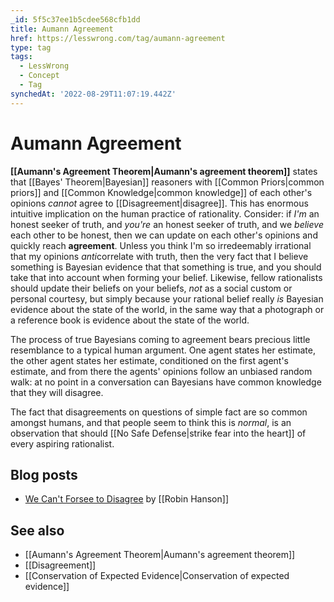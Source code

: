 ```yaml
---
_id: 5f5c37ee1b5cdee568cfb1dd
title: Aumann Agreement
href: https://lesswrong.com/tag/aumann-agreement
type: tag
tags:
  - LessWrong
  - Concept
  - Tag
synchedAt: '2022-08-29T11:07:19.442Z'
---
```

# Aumann Agreement

**[[Aumann's Agreement Theorem|Aumann's agreement theorem]]** states that [[Bayes' Theorem|Bayesian]] reasoners with [[Common Priors|common priors]] and [[Common Knowledge|common knowledge]] of each other's opinions *cannot* agree to [[Disagreement|disagree]]. This has enormous intuitive implication on the human practice of rationality. Consider: if *I'm* an honest seeker of truth, and *you're* an honest seeker of truth, and we *believe* each other to be honest, then we can update on each other's opinions and quickly reach **agreement**. Unless you think I'm so irredeemably irrational that my opinions *anti*correlate with truth, then the very fact that I believe something is Bayesian evidence that that something is true, and you should take that into account when forming your belief. Likewise, fellow rationalists should update their beliefs on your beliefs, *not* as a social custom or personal courtesy, but simply because your rational belief really *is* Bayesian evidence about the state of the world, in the same way that a photograph or a reference book is evidence about the state of the world.

The process of true Bayesians coming to agreement bears precious little resemblance to a typical human argument. One agent states her estimate, the other agent states her estimate, conditioned on the first agent's estimate, and from there the agents' opinions follow an unbiased random walk: at no point in a conversation can Bayesians have common knowledge that they will disagree.

The fact that disagreements on questions of simple fact are so common amongst humans, and that people seem to think this is *normal*, is an observation that should [[No Safe Defense|strike fear into the heart]] of every aspiring rationalist.

## Blog posts

- [We Can't Forsee to Disagree](http://www.overcomingbias.com/2007/01/we_cant_foresee.html) by [[Robin Hanson]]

## See also

- [[Aumann's Agreement Theorem|Aumann's agreement theorem]]
- [[Disagreement]]
- [[Conservation of Expected Evidence|Conservation of expected evidence]]